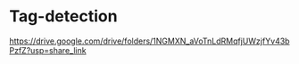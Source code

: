 # Tag-detection

 https://drive.google.com/drive/folders/1NGMXN_aVoTnLdRMqfjUWzjfYv43bPzfZ?usp=share_link 
